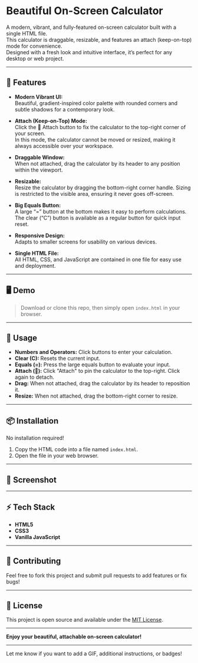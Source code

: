 
# Beautiful On-Screen Calculator

A modern, vibrant, and fully-featured on-screen calculator built with a single HTML file.  
This calculator is draggable, resizable, and features an attach (keep-on-top) mode for convenience.  
Designed with a fresh look and intuitive interface, it’s perfect for any desktop or web project.

---

## 🚀 Features

- **Modern Vibrant UI:**  
  Beautiful, gradient-inspired color palette with rounded corners and subtle shadows for a contemporary look.

- **Attach (Keep-on-Top) Mode:**  
  Click the 📌 Attach button to fix the calculator to the top-right corner of your screen.  
  In this mode, the calculator cannot be moved or resized, making it always accessible over your workspace.

- **Draggable Window:**  
  When not attached, drag the calculator by its header to any position within the viewport.

- **Resizable:**  
  Resize the calculator by dragging the bottom-right corner handle. Sizing is restricted to the visible area, ensuring it never goes off-screen.

- **Big Equals Button:**  
  A large “=” button at the bottom makes it easy to perform calculations.  
  The clear (“C”) button is available as a regular button for quick input reset.

- **Responsive Design:**  
  Adapts to smaller screens for usability on various devices.

- **Single HTML File:**  
  All HTML, CSS, and JavaScript are contained in one file for easy use and deployment.

---

## 🖥️ Demo

> Download or clone this repo, then simply open `index.html` in your browser.

---

## 📝 Usage

- **Numbers and Operators:** Click buttons to enter your calculation.
- **Clear (C):** Resets the current input.
- **Equals (=):** Press the large equals button to evaluate your input.
- **Attach (📌):** Click "Attach" to pin the calculator to the top-right. Click again to detach.
- **Drag:** When not attached, drag the calculator by its header to reposition it.
- **Resize:** When not attached, drag the bottom-right corner to resize.

---

## 📦 Installation

No installation required!

1. Copy the HTML code into a file named `index.html`.
2. Open the file in your web browser.

---

## 📸 Screenshot



---

## ⚡ Tech Stack

- **HTML5**
- **CSS3**
- **Vanilla JavaScript**

---

## 🤝 Contributing

Feel free to fork this project and submit pull requests to add features or fix bugs!

---

## 📄 License

This project is open source and available under the [MIT License](LICENSE).

---

**Enjoy your beautiful, attachable on-screen calculator!**

---

Let me know if you want to add a GIF, additional instructions, or badges!
